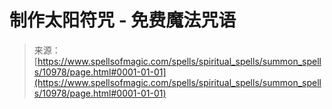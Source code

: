 <!--yml

category: 未分类

date: 2024-06-12 18:47:55

-->

# 制作太阳符咒 - 免费魔法咒语

> 来源：[https://www.spellsofmagic.com/spells/spiritual_spells/summon_spells/10978/page.html#0001-01-01](https://www.spellsofmagic.com/spells/spiritual_spells/summon_spells/10978/page.html#0001-01-01)
